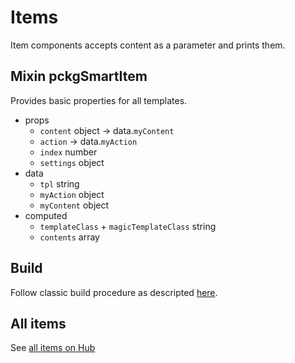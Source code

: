 # Items
Item components accepts content as a parameter and prints them.

## Mixin pckgSmartItem
Provides basic properties for all templates.
 - props
   - `content` object -> data.`myContent`
   - `action` -> data.`myAction`
   - `index` number
   - `settings` object
 - data
   - `tpl` string
   - `myAction` object
   - `myContent` object
 - computed
   - `templateClass` + `magicTemplateClass` string
   - `contents` array

## Build
Follow classic build procedure as descripted [here](./../README.md).
   
## All items
See [all items on Hub](https://hub.comms.dev/)